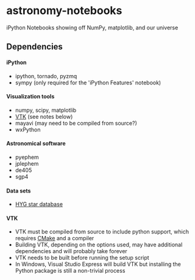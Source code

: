 astronomy-notebooks
===================

iPython Notebooks showing off NumPy, matplotlib, and our universe

Dependencies
------------

#### iPython
- ipython, tornado, pyzmq
- sympy (only required for the 'iPython Features' notebook)

#### Visualization tools
- numpy, scipy, matplotlib
- [VTK][vtk] (see notes below)
- mayavi (may need to be compiled from source?)
- wxPython

#### Astronomical software
- pyephem
- jplephem
- de405
- sgp4

#### Data sets
- [HYG star database][hyg]

#### VTK
- VTK must be compiled from source to include python support, which requires [CMake][cmake] and a compiler
- Building VTK, depending on the options used, may have additional dependencies and will probably take forever
- VTK needs to be built before running the setup script
- In Windows, Visual Studio Express will build VTK but installing the Python package is still a non-trivial process

[vtk]: http://www.vtk.org/VTK/resources/software.html
[cmake]: http://www.cmake.org/
[hyg]: https://github.com/astronexus/HYG-Database
